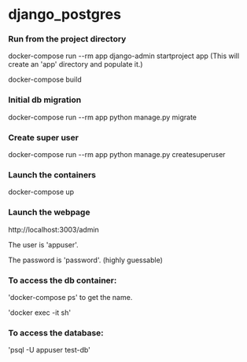 # django_postgres

### Run from the project directory
docker-compose run --rm app django-admin startproject app (This will create an 'app' directory and populate it.)

docker-compose build

### Initial db migration
docker-compose run --rm app python manage.py migrate

### Create super user
docker-compose run --rm app python manage.py createsuperuser

### Launch the containers
docker-compose up

### Launch the webpage
http://localhost:3003/admin

The user is 'appuser'.

The password is 'password'. (highly guessable)

### To access the db container:
'docker-compose ps' to get the name.

'docker exec -it <name> sh'

### To access the database:
'psql -U appuser test-db'
